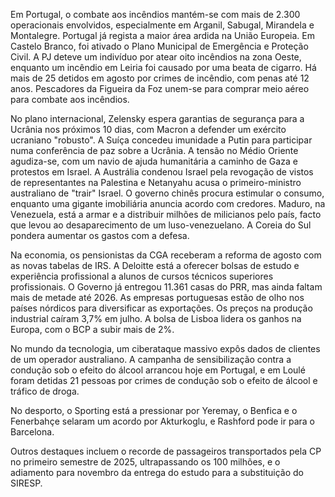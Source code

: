 Em Portugal, o combate aos incêndios mantém-se com mais de 2.300 operacionais envolvidos, especialmente em Arganil, Sabugal, Mirandela e Montalegre. Portugal já regista a maior área ardida na União Europeia. Em Castelo Branco, foi ativado o Plano Municipal de Emergência e Proteção Civil. A PJ deteve um indivíduo por atear oito incêndios na zona Oeste, enquanto um incêndio em Leiria foi causado por uma beata de cigarro. Há mais de 25 detidos em agosto por crimes de incêndio, com penas até 12 anos. Pescadores da Figueira da Foz unem-se para comprar meio aéreo para combate aos incêndios.

No plano internacional, Zelensky espera garantias de segurança para a Ucrânia nos próximos 10 dias, com Macron a defender um exército ucraniano "robusto". A Suíça concedeu imunidade a Putin para participar numa conferência de paz sobre a Ucrânia. A tensão no Médio Oriente agudiza-se, com um navio de ajuda humanitária a caminho de Gaza e protestos em Israel. A Austrália condenou Israel pela revogação de vistos de representantes na Palestina e Netanyahu acusa o primeiro-ministro australiano de "trair" Israel. O governo chinês procura estimular o consumo, enquanto uma gigante imobiliária anuncia acordo com credores. Maduro, na Venezuela, está a armar e a distribuir milhões de milicianos pelo país, facto que levou ao desaparecimento de um luso-venezuelano. A Coreia do Sul pondera aumentar os gastos com a defesa.

Na economia, os pensionistas da CGA receberam a reforma de agosto com as novas tabelas de IRS. A Deloitte está a oferecer bolsas de estudo e experiência profissional a alunos de cursos técnicos superiores profissionais. O Governo já entregou 11.361 casas do PRR, mas ainda faltam mais de metade até 2026. As empresas portuguesas estão de olho nos países nórdicos para diversificar as exportações. Os preços na produção industrial caíram 3,7% em julho. A bolsa de Lisboa lidera os ganhos na Europa, com o BCP a subir mais de 2%.

No mundo da tecnologia, um ciberataque massivo expôs dados de clientes de um operador australiano. A campanha de sensibilização contra a condução sob o efeito do álcool arrancou hoje em Portugal, e em Loulé foram detidas 21 pessoas por crimes de condução sob o efeito de álcool e tráfico de droga.

No desporto, o Sporting está a pressionar por Yeremay, o Benfica e o Fenerbahçe selaram um acordo por Akturkoglu, e Rashford pode ir para o Barcelona.

Outros destaques incluem o recorde de passageiros transportados pela CP no primeiro semestre de 2025, ultrapassando os 100 milhões, e o adiamento para novembro da entrega do estudo para a substituição do SIRESP.